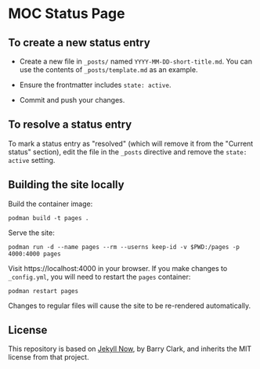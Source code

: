 # MOC Status Page

## To create a new status entry

- Create a new file in `_posts/` named `YYYY-MM-DD-short-title.md`.
  You can use the contents of `_posts/template.md` as an example.

- Ensure the frontmatter includes `state: active`.

- Commit and push your changes.

## To resolve a status entry

To mark a status entry as "resolved" (which will remove it from the
"Current status" section), edit the file in the `_posts` directive and
remove the `state: active` setting.

## Building the site locally

Build the container image:

```
podman build -t pages .
```

Serve the site:

```
podman run -d --name pages --rm --userns keep-id -v $PWD:/pages -p 4000:4000 pages
```

Visit https://localhost:4000 in your browser. If you make changes to
`_config.yml`, you will need to restart the `pages` container:

```
podman restart pages
```

Changes to regular files will cause the site to be re-rendered
automatically.

## License

This repository is based on [Jekyll Now][], by Barry Clark, and
inherits the MIT license from that project.

[jekyll now]: https://github.com/barryclark/jekyll-now
